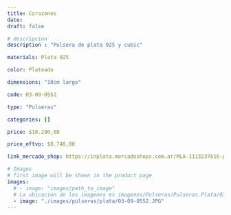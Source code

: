 ```yaml
---
title: Corazones
date: 
draft: false

# descripcion
description : "Pulsera de plata 925 y cubic"

materials: Plata 925

color: Plateado

dimensions: "18cm largo"

code: 03-09-0552

type: "Pulseras"

categories: []

price: $10.290,00

price_eftvo: $8.748,00

link_mercado_shop: https://inplata.mercadoshops.com.ar/MLA-1113237616-pulsera-de-plata-corazones-_JM

# Images
# first image will be shown in the product page
images:
  # - image: "images/path_to_image"
  # La ubicacion de las imagenes es imagenes/Pulseras/Pulseras.Plata/03-09-0552-corazones
  - image: "./images/pulseras/plata/03-09-0552.JPG"
---
```

